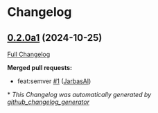# Changelog

## [0.2.0a1](https://github.com/JarbasHiveMind/hivemind-mic-satellite/tree/0.2.0a1) (2024-10-25)

[Full Changelog](https://github.com/JarbasHiveMind/hivemind-mic-satellite/compare/fb82358fa1493c32676647a2ace2420bc6aa4986...0.2.0a1)

**Merged pull requests:**

- feat:semver [\#1](https://github.com/JarbasHiveMind/hivemind-mic-satellite/pull/1) ([JarbasAl](https://github.com/JarbasAl))



\* *This Changelog was automatically generated by [github_changelog_generator](https://github.com/github-changelog-generator/github-changelog-generator)*
